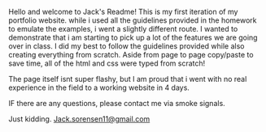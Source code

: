 Hello and welcome to Jack's Readme!
This is my first iteration of my portfolio website. while i used all the guidelines provided in the homework to emulate the examples, i went a slightly different route. I wanted to demonstrate that i am starting to pick up a lot of the features we are going over in class. I did my best to follow the guidelines provided while also creating everything from scratch. Aside from page to page copy/paste to save time, all of the html and css were typed from scratch!

The page itself isnt super flashy, but I am proud that i went with no real experience in the field to a working website in 4 days. 

IF there are any questions, please contact me via smoke signals.

Just kidding. Jack.sorensen11@gmail.com
